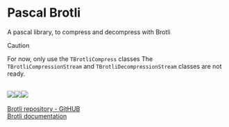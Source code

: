 # Pascal Brotli

A pascal library, to compress and decompress with Brotli


> [!CAUTION]
>  For now, only use the `TBrotliCompress` classes
>  The `TBrotliCompressionStream` and `TBrotliDecompressionStream` classes are not ready.

\
<a href=".\READMEPT.md"><img src="https://img.shields.io/badge/Traduzir-PT--BR-blue" /></a><a href=".\READMEES.md"><img src="https://img.shields.io/badge/Traducir-ES--ES-blue" /></a><a href=".\README.md"><img src="https://img.shields.io/badge/Translate-EN--US-blue" /></a>\
\
<a href="https://github.com/google/brotli/tree/master">Brotli repository - GitHUB</a>\
<a href="https://www.brotli.org">Brotli documentation</a>